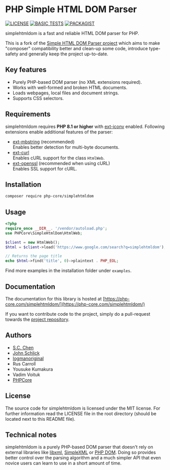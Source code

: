 # PHP Simple HTML DOM Parser

[![LICENSE](https://img.shields.io/github/license/php-core/simplehtmldom?logo=github&style=for-the-badge)](https://github.com/php-core/simplehtmldom/blob/master/LICENSE)
[![BASIC TESTS](https://img.shields.io/github/workflow/status/php-core/simplehtmldom/Basic%20Tests?label=Basic%20Tests&logo=github&style=for-the-badge)](https://github.com/php-core/simplehtmldom/actions/workflows/basic_tests.yml)
[![PACKAGIST](https://img.shields.io/packagist/v/php-core/simplehtmldom?logo=composer&style=for-the-badge)](https://packagist.org/packages/php-core/simplehtmldom)

simplehtmldom is a fast and reliable HTML DOM parser for PHP.

This is a fork of the [Simple HTML DOM Parser project](https://sourceforge.net/p/simplehtmldom) which aims to make "composer" compatibility better and clean-up some code, introduce type-safety and generally keep the project up-to-date.

## Key features

* Purely PHP-based DOM parser (no XML extensions required).
* Works with well-formed and broken HTML documents.
* Loads webpages, local files and document strings.
* Supports CSS selectors.

## Requirements

simplehtmldom requires **PHP 8.1 or higher** with [ext-iconv](https://www.php.net/manual/en/book.iconv.php) enabled. Following extensions enable additional features of the parser:

* [ext-mbstring](https://secure.php.net/manual/en/book.mbstring.php) (recommended) \
Enables better detection for multi-byte documents.
* [ext-curl](https://secure.php.net/manual/en/book.curl.php) \
Enables cURL support for the class `HtmlWeb`.
* [ext-openssl](https://secure.php.net/manual/en/book.openssl.php) (recommended when using cURL) \
Enables SSL support for cURL.

## Installation

```sh
composer require php-core/simplehtmldom
```

## Usage

```php
<?php
require_once __DIR__. '/vendor/autoload.php';
use PHPCore\SimpleHtmlDom\HtmlWeb;

$client = new HtmlWeb();
$html = $client->load('https://www.google.com/search?q=simplehtmldom');

// Returns the page title
echo $html->find('title', 0)->plaintext . PHP_EOL;
```

Find more examples in the installation folder under `examples`.

## Documentation

The documentation for this library is hosted at [https://php-core.com/simplehtmldom/](https://php-core.com/simplehtmldom/)

If you want to contribute code to the project, simply do a pull-request towards the [project repository](https://github.com/php-core/simplehtmldom).

## Authors

 * [S.C. Chen](https://sourceforge.net/u/me578022/)
 * [John Schlick](https://sourceforge.net/u/john_schlick/)
 * [logmanoriginal](https://sourceforge.net/u/logmanoriginal/)
 * Rus Carroll
 * Yousuke Kumakura
 * Vadim Voituk
 * [PHPCore](https://php-core.com)

## License

The source code for simplehtmldom is licensed under the MIT license. For further information read the LICENSE file in the root directory (should be located next to this README file).

## Technical notes

simplehtmldom is a purely PHP-based DOM parser that doesn't rely on external libraries like [libxml](https://www.php.net/manual/en/book.libxml.php), [SimpleXML](https://www.php.net/manual/en/book.simplexml.php) or [PHP DOM](https://www.php.net/manual/en/book.dom.php). Doing so provides better control over the parsing algorithm and a much simpler API that even novice users can learn to use in a short amount of time.
